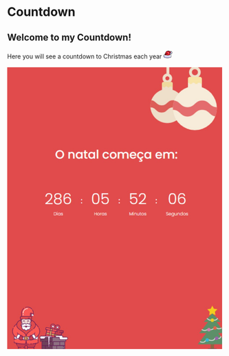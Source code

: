 # Countdown

## Welcome to my Countdown!
Here you will see a countdown to Christmas each year 
<img src="https://raw.githubusercontent.com/gabrielMendes21/countdown/9bf7c43403c0cfac5f12334eb468014a98c0eb3e/assets/christmas-hat.svg" alt="Christmas hat" width="20">
<br>
<br>
<img src="https://github.com/gabrielMendes21/countdown/blob/main/assets/readme-christmas-example-image.jpg?raw=true" alt="Site image" width="500">
